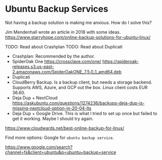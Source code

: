 # Ubuntu Backup Services

Not having a backup solution is making me anxious. How do I solve this?

Jim Mendenhall wrote an article in 2018 with some ideas.
https://www.starryhope.com/online-backup-solutions-for-ubuntu-linux/

TODO: Read about Crashplan
TODO: Read about Duplicati

* Crashplan: Recommended by the author.
* SpiderOak One https://crossclave.com/one/ https://spideroak-releases.s3.us-east-2.amazonaws.com/SpiderOakONE_7.5.0_1_amd64.deb
* Duplicati
* CloudBerry Backup. Is a backup client, but needs a storage backend. Supports AWS, Azure, and GCP out the box. Linux client costs EUR 36.60.
* Deja Dup + NextCloud https://askubuntu.com/questions/1274236/backups-deja-dup-is-missing-nextcloud-option-in-20-04-lts
* Deja Dup + Google Drive. This is what I tried to set up once but failed to get it working. Maybe I should try again.

https://www.cloudwards.net/best-online-backup-for-linux/

Find more options: Google for `ubuntu backup service`.

https://www.google.com/search?channel=fs&client=ubuntu&q=ubuntu+backup+service
